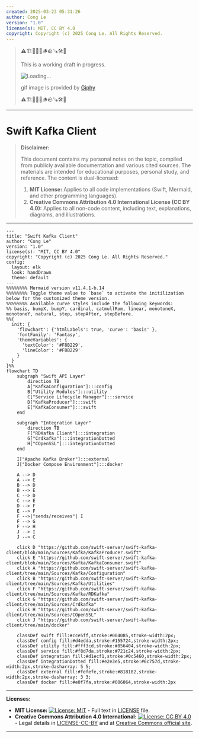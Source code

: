 ```yaml
---
created: 2025-03-23 05:31:26
author: Cong Le
version: "1.0"
license(s): MIT, CC BY 4.0
copyright: Copyright (c) 2025 Cong Le. All Rights Reserved.
---
```



> ⚠️🏗️🚧🦺🧱🪵🪨🪚🛠️👷
> 
> This is a working draft in progress.
> 
> ![Loading...](https://media2.giphy.com/media/v1.Y2lkPTc5MGI3NjExcGdoNmUzdHU1bm9vbnI4OXdldTFpZmEzZ2t0eHFrdXFieWVrbjdmdCZlcD12MV9pbnRlcm5hbF9naWZfYnlfaWQmY3Q9Zw/U7L2cb7zrq2aQZxFTN/giphy.gif)
> 
> gif image is provided by [Giphy](https://giphy.com)
> 
> ⚠️🏗️🚧🦺🧱🪵🪨🪚🛠️👷

----



# Swift Kafka Client
> **Disclaimer:**
>
> This document contains my personal notes on the topic,
> compiled from publicly available documentation and various cited sources.
> The materials are intended for educational purposes, personal study, and reference.
> The content is dual-licensed:
> 1. **MIT License:** Applies to all code implementations (Swift, Mermaid, and other programming languages).
> 2. **Creative Commons Attribution 4.0 International License (CC BY 4.0):** Applies to all non-code content, including text, explanations, diagrams, and illustrations.
---




```mermaid
---
title: "Swift Kafka Client"
author: "Cong Le"
version: "1.0"
license(s): "MIT, CC BY 4.0"
copyright: "Copyright (c) 2025 Cong Le. All Rights Reserved."
config:
  layout: elk
  look: handDrawn
  theme: default
---
%%%%%%%% Mermaid version v11.4.1-b.14
%%%%%%%% Toggle theme value to `base` to activate the initilization below for the customized theme version.
%%%%%%%% Available curve styles include the following keywords:
%% basis, bumpX, bumpY, cardinal, catmullRom, linear, monotoneX, monotoneY, natural, step, stepAfter, stepBefore.
%%{
  init: {
    'flowchart': {'htmlLabels': true, 'curve': 'basis' },
    'fontFamily': 'Fantasy',
    'themeVariables': {
      'textColor': '#F8B229',
      'lineColor': '#F8B229'
    }
  }
}%%
flowchart TD
    subgraph "Swift API Layer"
        direction TB
        A["KafkaConfiguration"]:::config
        B["Utility Modules"]:::utility
        C["Service Lifecycle Manager"]:::service
        D["KafkaProducer"]:::swift
        E["KafkaConsumer"]:::swift
    end

    subgraph "Integration Layer"
        direction TB
        F["RDKafka Client"]:::integration
        G["Crdkafka"]:::integrationDotted
        H["COpenSSL"]:::integrationDotted
    end

    I["Apache Kafka Broker"]:::external
    J["Docker Compose Environment"]:::docker

    A --> D
    A --> E
    B --> D
    B --> E
    C --> D
    C --> E
    D --> F
    E --> F
    F -->|"sends/receives"| I
    F --> G
    F --> H
    J --> I
    J --> C

    click D "https://github.com/swift-server/swift-kafka-client/blob/main/Sources/Kafka/KafkaProducer.swift"
    click E "https://github.com/swift-server/swift-kafka-client/blob/main/Sources/Kafka/KafkaConsumer.swift"
    click A "https://github.com/swift-server/swift-kafka-client/tree/main/Sources/Kafka/Configuration"
    click B "https://github.com/swift-server/swift-kafka-client/tree/main/Sources/Kafka/Utilities"
    click F "https://github.com/swift-server/swift-kafka-client/tree/main/Sources/Kafka/RDKafka"
    click G "https://github.com/swift-server/swift-kafka-client/tree/main/Sources/Crdkafka"
    click H "https://github.com/swift-server/swift-kafka-client/tree/main/Sources/COpenSSL"
    click J "https://github.com/swift-server/swift-kafka-client/tree/main/docker"

    classDef swift fill:#cce5ff,stroke:#004085,stroke-width:2px;
    classDef config fill:#d4edda,stroke:#155724,stroke-width:2px;
    classDef utility fill:#fff3cd,stroke:#856404,stroke-width:2px;
    classDef service fill:#f8d7da,stroke:#721c24,stroke-width:2px;
    classDef integration fill:#d1ecf1,stroke:#0c5460,stroke-width:2px;
    classDef integrationDotted fill:#e2e3e5,stroke:#6c757d,stroke-width:2px,stroke-dasharray: 5 5;
    classDef external fill:#fefefe,stroke:#818182,stroke-width:2px,stroke-dasharray: 3 3;
    classDef docker fill:#e0f7fa,stroke:#006064,stroke-width:2px

```



---
**Licenses:**

- **MIT License:**  [![License: MIT](https://img.shields.io/badge/License-MIT-yellow.svg)](LICENSE) - Full text in [LICENSE](LICENSE) file.
- **Creative Commons Attribution 4.0 International:** [![License: CC BY 4.0](https://licensebuttons.net/l/by/4.0/88x31.png)](LICENSE-CC-BY) - Legal details in [LICENSE-CC-BY](LICENSE-CC-BY) and at [Creative Commons official site](http://creativecommons.org/licenses/by/4.0/).

---
